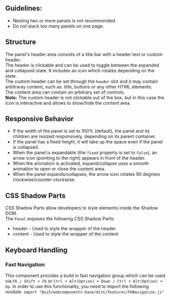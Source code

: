 ## Guidelines:

*   Nesting two or more panels is not recommended.
*   Do not stack too many panels on one page.

## Structure

The panel's header area consists of a title bar with a header text or custom header.  
The header is clickable and can be used to toggle between the expanded and collapsed state. It includes an icon which rotates depending on the state.  
The custom header can be set through the `header` slot and it may contain arbitraray content, such as: title, buttons or any other HTML elements.  
The content area can contain an arbitrary set of controls.  
**Note:** The custom header is not clickable out of the box, but in this case the icon is interactive and allows to show/hide the content area.

## Responsive Behavior

*   If the width of the panel is set to 100% (default), the panel and its children are resized responsively, depending on its parent container.
*   If the panel has a fixed height, it will take up the space even if the panel is collapsed.
*   When the panel is expandable (the `fixed` property is set to `false`), an arrow icon (pointing to the right) appears in front of the header.
*   When the animation is activated, expand/collapse uses a smooth animation to open or close the content area.
*   When the panel expands/collapses, the arrow icon rotates 90 degrees clockwise/counter-clockwise.

## CSS Shadow Parts

<ui5-link target="_blank" href="https://developer.mozilla.org/en-US/docs/Web/CSS/::part">CSS Shadow Parts</ui5-link> allow developers to style elements inside the Shadow DOM.  
The `Panel` exposes the following CSS Shadow Parts:

*   header - Used to style the wrapper of the header
*   content - Used to style the wrapper of the content

## Keyboard Handling

### Fast Navigation

This component provides a build in fast navigation group which can be used via `F6 / Shift + F6` or `Ctrl + Alt(Option) + Down / Ctrl + Alt(Option) + Up`. In order to use this functionality, you need to import the following module: `import "@ui5/webcomponents-base/dist/features/F6Navigation.js"`